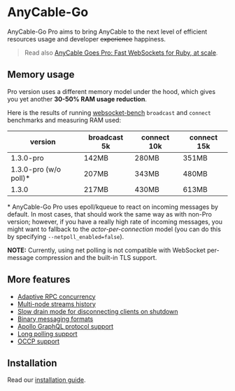 # AnyCable-Go

<p class="pro-badge-header"></p>

AnyCable-Go Pro aims to bring AnyCable to the next level of efficient resources usage and developer ~~experience~~ happiness.

> Read also <a rel="noopener" href="https://evilmartians.com/chronicles/anycable-goes-pro-fast-websockets-for-ruby-at-scale" target="_blank">AnyCable Goes Pro: Fast WebSockets for Ruby, at scale</a>.

## Memory usage

Pro version uses a different memory model under the hood, which gives you yet another **30-50% RAM usage reduction**.

Here is the results of running [websocket-bench][] `broadcast` and `connect` benchmarks and measuring RAM used:

| version | broadcast 5k | connect 10k |  connect 15k |
|---|----|---|---|
| 1.3.0-pro               |  142MB | 280MB | 351MB |
| 1.3.0-pro (w/o poll)\*  |  207MB | 343MB | 480MB |
| 1.3.0                   |  217MB | 430MB | 613MB |

\* AnyCable-Go Pro uses epoll/kqueue to react on incoming messages by default.
In most cases, that should work the same way as with non-Pro version; however, if you have a really high rate of
incoming messages, you might want to fallback to the _actor-per-connection_ model (you can do this by specifying `--netpoll_enabled=false`).

**NOTE:** Currently, using net polling is not compatible with WebSocket per-message compression and the built-in TLS support.

## More features

- [Adaptive RPC concurrency](anycable-go/configuration.md#adaptive-concurrency)
- [Multi-node streams history](anycable-go/reliable_streams.md#redis)
- [Slow drain mode for disconnecting clients on shutdown](anycable-go/configuration.md#slow-drain-mode)
- [Binary messaging formats](anycable-go/binary_formats.md)
- [Apollo GraphQL protocol support](anycable-go/apollo.md)
- [Long polling support](anycable-go/long_polling.md)
- [OCCP support](anycable-go/occp.md)

## Installation

Read our [installation guide](pro/install.md).

[websocket-bench]: https://github.com/anycable/websocket-bench
